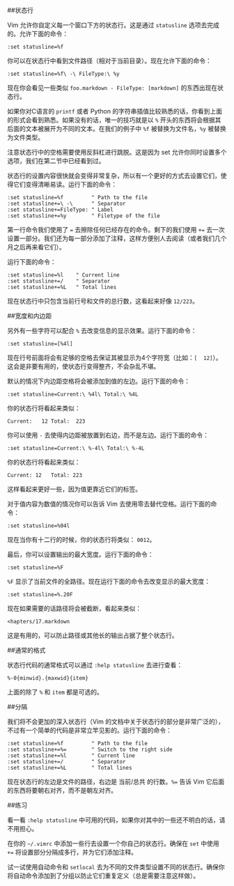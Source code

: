 ##状态行

Vim 允许你自定义每一个窗口下方的状态行。这是通过 `statusline` 选项去完成的。允许下面的命令：

```vim
:set statusline=%f
```

你可以在状态行中看到文件路径（相对于当前目录）。现在允许下面的命令：

```vim
:set statusline=%f\ -\ FileType:\ %y
```

现在你会看见一些类似 `foo.markdown - FileType: [markdown]` 的东西出现在状态行。

如果你对C语言的 `printf` 或者 Python 的字符串插值比较熟悉的话，你看到上面的形式会看到熟悉。如果没有的话，唯一的技巧就是以 `%` 开头的东西将会根据其后面的文本被展开为不同的文本。在我们的例子中 `%f` 被替换为文件名，`%y` 被替换为文件类型。

注意状态行中的空格需要使用反斜杠进行跳脱。这是因为 set 允许你同时设置多个选项，我们在第二节中已经看到过。

状态行的设置内容很快就会变得非常复杂，所以有一个更好的方式去设置它们，使得它们变得清晰易读。运行下面的命令：

```vim
:set statusline=%f         " Path to the file
:set statusline+=\ -\      " Separator
:set statusline+=FileType: " Label
:set statusline+=%y        " Filetype of the file
```

第一行命令我们使用了 `=` 去擦除任何已经存在的命令。剩下的我们使用 `+=` 去一次设置一部分。我们还为每一部分添加了注释，这样方便别人去阅读（或者我们几个月之后再来看它们）。

运行下面的命令：

```vim
:set statusline=%l    " Current line
:set statusline+=/    " Separator
:set statusline+=%L   " Total lines
```

现在状态行中只包含当前行号和文件的总行数，这看起来好像 `12/223`。

##宽度和内边距

另外有一些字符可以配合 `%` 去改变信息的显示效果。运行下面的命令：

```vim
:set statusline=[%4l]
```

现在行号前面将会有足够的空格去保证其被显示为4个字符宽（比如：`[  12]`）。这会是非要有用的，使状态行变得整齐，不会杂乱不堪。

默认的情况下内边距空格将会被添加到值的左边。运行下面的命令：

```vim
:set statusline=Current:\ %4l\ Total:\ %4L
```

你的状态行将看起来类似：

```
Current:   12 Total:  223
```

你可以使用 `-` 去使得内边距被放置到右边，而不是左边。运行下面的命令：

```vim
:set statusline=Current:\ %-4l\ Total:\ %-4L
```

你的状态行将看起来类似：

```
Current: 12   Total: 223
```

这样看起来更好一些，因为值更靠近它们的标签。

对于值内容为数值的情况你可以告诉 Vim 去使用零去替代空格。运行下面的命令：

```vim
:set statusline=%04l
```

现在当你有十二行的时候，你的状态行将类似： `0012`。

最后，你可以设置输出的最大宽度。运行下面的命令：

```vim
:set statusline=%F
```

`%F` 显示了当前文件的全路径。现在运行下面的命令去改变显示的最大宽度：

```vim
:set statusline=%.20F
```

现在如果需要的话路径将会被截断，看起来类似：

```
<hapters/17.markdown
```

这是有用的，可以防止路径或其他长的输出占据了整个状态行。

##通常的格式

状态行代码的通常格式可以通过 `:help statusline` 去进行查看：

```
%-0{minwid}.{maxwid}{item}
```

上面的除了 `%` 和 `item` 都是可选的。

##分隔

我们将不会更加的深入状态行（Vim 的文档中关于状态行的部分是非常广泛的），不过有一个简单的代码是非常立竿见影的。运行下面的命令：

```vim
:set statusline=%f         " Path to the file
:set statusline+=%=        " Switch to the right side
:set statusline+=%l        " Current line
:set statusline+=/         " Separator
:set statusline+=%L        " Total lines
```

现在状态行的左边是文件的路径，右边是 当前/总共 的行数。`%=` 告诉 Vim 它后面的东西将要朝右对齐，而不是朝左对齐。

##练习

看一看 `:help statusline` 中可用的代码，如果你对其中的一些还不明白的话，请不用担心。

在你的 `~/.vimrc` 中添加一些行去设置一个你自己的状态行。确保在 `set` 中使用 `+=` 将设置部分分隔成多行，并为它们添加注释。

试一试使用自动命令和 `setlocal` 去为不同的文件类型设置不同的状态行。确保你将自动命令添加到了分组以防止它们重复定义（总是需要注意这样做）。 
